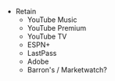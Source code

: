 - Retain
  - YouTube Music
  - YouTube Premium
  - YouTube TV
  -  ESPN+
  -  LastPass
  -  Adobe
  - Barron's / Marketwatch?

